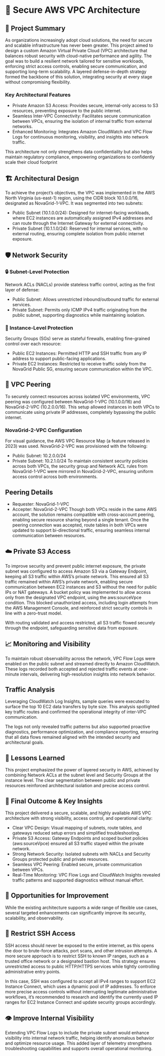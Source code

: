# 🔐 Secure AWS VPC Architecture 
## 🌟 Project Summary
As organizations increasingly adopt cloud solutions, the need for secure and scalable infrastructure has never been greater. This project aimed to design a custom Amazon Virtual Private Cloud (VPC) architecture that balances robust security with cloud-native performance and agility. The goal was to build a resilient network tailored for sensitive workloads, enforcing strict access controls, enabling secure communication, and supporting long-term scalability. A layered defense-in-depth strategy formed the backbone of this solution, integrating security at every stage without compromising flexibility.

### Key Architectural Features
- Private Amazon S3 Access: Provides secure, internal-only access to S3 resources, preventing exposure to the public internet.
- Seamless Inter-VPC Connectivity: Facilitates secure communication between VPCs, ensuring the isolation of internal traffic from external networks.
- Enhanced Monitoring: Integrates Amazon CloudWatch and VPC Flow Logs for continuous monitoring, visibility, and insights into network traffic.

This architecture not only strengthens data confidentiality but also helps maintain regulatory compliance, empowering organizations to confidently scale their cloud footprint

## 🏗️ Architectural Design
To achieve the project’s objectives, the VPC was implemented in the AWS North Virginia (us-east-1) region, using the CIDR block 10.1.0.0/16, designated as NovaGrid-1-VPC. It was segmented into two subnets:
- Public Subnet (10.1.0.0/24): Designed for internet-facing workloads, where EC2 instances are automatically assigned IPv4 addresses and can route through the Internet Gateway for external connectivity.
- Private Subnet (10.1.1.0/24): Reserved for internal services, with no external routing, ensuring complete isolation from public internet exposure.

## 🛡️ Network Security
### 🔒 Subnet-Level Protection
Network ACLs (NACLs) provide stateless traffic control, acting as the first layer of defense:
- Public Subnet: Allows unrestricted inbound/outbound traffic for external services.
- Private Subnet: Permits only ICMP IPv4 traffic originating from the public subnet, supporting diagnostics while maintaining isolation.
### 🔐 Instance-Level Protection
Security Groups (SGs) serve as stateful firewalls, enabling fine-grained control over each resource:
- Public EC2 Instances: Permitted HTTP and SSH traffic from any IP address to support public-facing applications.
- Private EC2 Instances: Restricted to receive traffic solely from the NovaGrid Public SG, ensuring secure communication within the VPC.

## 🔄 VPC Peering
To securely connect resources across isolated VPC environments, VPC peering was configured between NovaGrid-1-VPC (10.1.0.0/16) and NovaGrid-2-VPC (10.2.0.0/16). This setup allowed instances in both VPCs to communicate using private IP addresses, completely bypassing the public internet.

### NovaGrid-2-VPC Configuration
For visual guidance, the AWS VPC Resource Map (a feature released in 2023) was used. NovaGrid-2-VPC was provisioned with the following:
- Public Subnet: 10.2.0.0/24
- Private Subnet: 10.2.1.0/24
To maintain consistent security policies across both VPCs, the security group and Network ACL rules from NovaGrid-1-VPC were mirrored in NovaGrid-2-VPC, ensuring uniform access control across both environments.

## Peering Details
- Requester: NovaGrid-1-VPC
- Accepter: NovaGrid-2-VPC
Though both VPCs reside in the same AWS account, the solution remains compatible with cross-account peering, enabling secure resource sharing beyond a single tenant.
Once the peering connection was accepted, route tables in both VPCs were updated to support bi-directional traffic, ensuring seamless internal communication between resources.

## ☁️ Private S3 Access
To improve security and prevent public internet exposure, the private subnet was configured to access Amazon S3 via a Gateway Endpoint, keeping all S3 traffic within AWS’s private network. This ensured all S3 traffic remained within AWS’s private network, enabling secure communication between EC2 instances and S3 without the need for public IPs or NAT gateways. A bucket policy was implemented to allow access only from the designated VPC endpoint, using the aws:sourceVpce condition. This blocked unauthorized access, including login attempts from the AWS Management Console, and reinforced strict security controls in line with a zero-trust model.

With routing validated and access restricted, all S3 traffic flowed securely through the endpoint, safeguarding sensitive data from exposure.

## 📈 Monitoring and Visibility
To maintain robust observability across the network, VPC Flow Logs were enabled on the public subnet and streamed directly to Amazon CloudWatch. These logs recorded both accepted and rejected traffic events at one-minute intervals, delivering high-resolution insights into network behavior.

## Traffic Analysis
Leveraging CloudWatch Log Insights, sample queries were executed to surface the top 10 EC2 data transfers by byte size. This analysis spotlighted key traffic routes and confirmed the operational integrity of inter-VPC communication.

The logs not only revealed traffic patterns but also supported proactive diagnostics, performance optimization, and compliance reporting, ensuring that all data flows remained aligned with the intended security and architectural goals.

## 🧠 Lessons Learned
This project emphasized the power of layered security in AWS, achieved by combining Network ACLs at the subnet level and Security Groups at the instance level. The clear segmentation between public and private resources reinforced architectural isolation and precise access control.

## 🚀 Final Outcome & Key Insights
This project delivered a secure, scalable, and highly available AWS VPC architecture with strong visibility, access control, and operational clarity:
- Clear VPC Design: Visual mapping of subnets, route tables, and gateways reduced setup errors and simplified troubleshooting.
- Private S3 Access: Gateway Endpoints and scoped bucket policies (aws:sourceVpce) ensured all S3 traffic stayed within the private network.
- Strong Network Security: Isolated subnets with NACLs and Security Groups protected public and private resources.
- Seamless VPC Peering: Enabled secure, private communication between VPCs.
- Real-Time Monitoring: VPC Flow Logs and CloudWatch Insights revealed traffic patterns and supported diagnostics without manual effort.

## 🚀 Opportunities for Improvement
While the existing architecture supports a wide range of flexible use cases, several targeted enhancements can significantly improve its security, scalability, and observability.

## 🔐 Restrict SSH Access
SSH access should never be exposed to the entire internet, as this opens the door to brute-force attacks, port scans, and other intrusion attempts. A more secure approach is to restrict SSH to known IP ranges, such as a trusted office network or a designated bastion host. This strategy ensures unrestricted access to public HTTP/HTTPS services while tightly controlling administrative entry points.

In this case, SSH was configured to accept all IPv4 ranges to support EC2 Instance Connect, which uses a dynamic pool of IP addresses. To enforce more precise access controls without interrupting legitimate administrative workflows, it’s recommended to research and identify the currently used IP ranges for EC2 Instance Connect and update security groups accordingly.

## 👁️ Improve Internal Visibility
Extending VPC Flow Logs to include the private subnet would enhance visibility into internal network traffic, helping identify anomalous behavior and optimize resource usage. This added layer of telemetry strengthens troubleshooting capabilities and supports overall operational monitoring.









